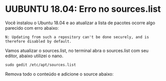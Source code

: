 # UUBUNTU 18.04: Erro no sources.list

Você instalou o Ubuntu 18.04 e ao atualizar a lista de pacotes ocorre algo parecido com erro abaixo:

`N: Updating from such a repository can't be done securely, and is therefore disabled by default.`

Vamos atualizar o sources.list, no terminal abra o sources.list com seu editor, abaixo utilizei o nano.

`sudo gedit /etc/apt/sources.list`

Remova todo o conteúdo e adicione o source abaixo:

